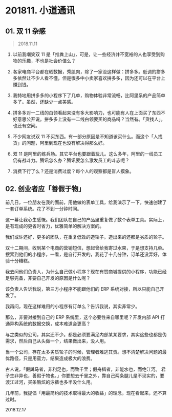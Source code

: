 # 201811. 小道通讯

## 01. 双 11 杂感
> 2018.11.11

1.  以前我嘲笑双 11 是「推粪上山」，可是，让一些经济并不宽裕的人也享受到购物的乐趣，不也是社会价值么？

2. 各家电商平台都在晒数据，秀肌肉，除了一家没这样做：拼多多。低调的拼多多依然让不少人看不懂，但是很多中小卖家喜欢拼多多，因为还可以在平台上赚到钱。

3. 我特地用拼多多的小程序下了几单，购物体验非常流畅，比阿里系的产品简单多了。虽然，还缺少一点美感。

4. 拼多多对一二线的白领看起来没有多大影响力，也可能有人在上面买了东西不好意思公开说。拼多多上没有一二线白领要买的商品吗？当然有。「货找人」，也还有空间。

5. 不少网友说双 11 不买东西。有一部分原因是不知道该买什么。而这个「人找货」的问题，阿里到现在也没有解决得那么好。

6. 双 11 是阿里的练兵场。其它平台也要跟着玩儿。这么多年，阿里的一线员工仍有战斗力。腾讯怎么办？腾讯要怎么激发员工的斗志呢？

7. 消费下行了么？还是消费过度？每个人的观察都是盲人摸象。

## 02. 创业者应「善假于物」
前几日，一位朋友在我的面前，用他做的表单工具，给我演示了一下，快速创建了一套订单系统。花了不到一分钟时间。

这一幕让我心生感慨。我们团队在自己的产品里重复做了数个表单工具。实际上，是有现成的更省时省力，优雅简单的解决方案的。

我们或许还好，更多的团队，在重复低效的造轮子。造出来的还都是劣质的轮子。

双十二期间，收到某个电商的营销短信，想起曾给我寄过水果，于是想支持几单。搜索到他们的小程序，一看，是自行开发的，我花了十几分钟，订单还没弄好，体验十分糟糕。

我去问他们负责人，为什么自己做小程序？现在有赞商城提供的小程序，功能已经足够完备，非要自己开发的原因是什么呢？

该负责人告诉我说，第三方小程序不能跟他们的 ERP 系统对接，所以只能自己开发了。

我再问，现在这样难用的小程序有订单么？告诉我说，其实非常少。

那么，非要对接到自己的 ERP 系统里，这个必要性来自哪里呢？开发内部 API 打通异构系统的数据交换，成本难道会更高？

与之类似的公司，其实还不少。都是必须要满足内部某某要求，其实这些也都是伪需求，然后自己从头做一个，结果做出来，没人用。

当一个公司，存在太多劣质轮子的时候，管理者难逃其责。想不清楚解决问题的最优路径，只是用蛮力，结果造成极大的浪费。

古人说，「假舆马者，非利足也，而致千里；假舟楫者，非能水也，而绝江河。 君子生非异也，善假于物也。」你要想去千里之外，靠自己两条腿儿是不现实的，要渡江过河，买条酷炫的泳裤也多半没什么用。

几年前，我提倡「用最简约的技术取得最大的收益」的理念，现在看起来，还不算过时。

2018.12.17